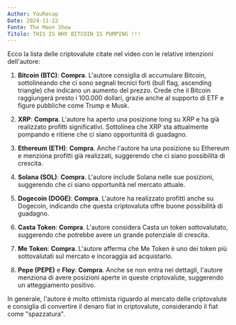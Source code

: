 ```yaml
---
Author: YouRecap
Date: 2024-11-22
Fonte: The Moon Show
Titolo: THIS IS WHY BITCOIN IS PUMPING !!!
---
```


Ecco la lista delle criptovalute citate nel video con le relative intenzioni dell'autore:

1. **Bitcoin (BTC)**: **Compra**. L'autore consiglia di accumulare Bitcoin, sottolineando che ci sono segnali tecnici forti (bull flag, ascending triangle) che indicano un aumento del prezzo. Crede che il Bitcoin raggiungerà presto i 100.000 dollari, grazie anche al supporto di ETF e figure pubbliche come Trump e Musk.

2. **XRP**: **Compra**. L'autore ha aperto una posizione long su XRP e ha già realizzato profitti significativi. Sottolinea che XRP sta attualmente pompando e ritiene che ci siano opportunità di guadagno.

3. **Ethereum (ETH)**: **Compra**. Anche l'autore ha una posizione su Ethereum e menziona profitti già realizzati, suggerendo che ci siano possibilità di crescita.

4. **Solana (SOL)**: **Compra**. L'autore include Solana nelle sue posizioni, suggerendo che ci siano opportunità nel mercato attuale.

5. **Dogecoin (DOGE)**: **Compra**. L'autore ha realizzato profitti anche su Dogecoin, indicando che questa criptovaluta offre buone possibilità di guadagno.

6. **Casta Token**: **Compra**. L'autore considera Casta un token sottovalutato, suggerendo che potrebbe avere un grande potenziale di crescita.

7. **Me Token**: **Compra**. L'autore afferma che Me Token è uno dei token più sottovalutati sul mercato e incoraggia ad acquistarlo.

8. **Pepe (PEPE)** e **Floy**: **Compra**. Anche se non entra nei dettagli, l'autore menziona di avere posizioni aperte in queste criptovalute, suggerendo un atteggiamento positivo.

In generale, l'autore è molto ottimista riguardo al mercato delle criptovalute e consiglia di convertire il denaro fiat in criptovalute, considerando il fiat come "spazzatura".
